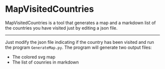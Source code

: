# MapVisitedCountries

MapVisitedCountries is a tool that generates a map and a markdown list of the countries you have visited just by editing a json file.

***

Just modify the json file indicating if the country has been visited and run the program `GenerateMap.py`. The program will generate two output files:
- The colored svg map
- The list of counries in markdown